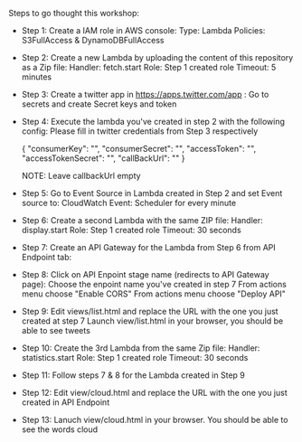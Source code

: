 Steps to go thought this workshop:

* Step 1:
	Create a IAM role in AWS console:
		Type: Lambda
		Policies: S3FullAccess & DynamoDBFullAccess

* Step 2:
	Create a new Lambda by uploading the content of this repository as a Zip file:
		Handler: fetch.start
		Role: Step 1 created role
		Timeout: 5 minutes

* Step 3:
	Create a twitter app in https://apps.twitter.com/app :
		Go to secrets and create Secret keys and token

* Step 4:
	Execute the lambda you've created in step 2 with the following config:
	Please fill in twitter credentials from Step 3 respectively

	{
	    "consumerKey": "",
	    "consumerSecret": "",
	    "accessToken": "",
	    "accessTokenSecret": "",
	    "callBackUrl": ""
	}

	NOTE: Leave callbackUrl empty

* Step 5:
	Go to Event Source in Lambda created in Step 2 and set Event source to:
		CloudWatch Event: Scheduler for every minute


* Step 6:
	Create a second Lambda with the same ZIP file:
		Handler: display.start
		Role: Step 1 created role
		Timeout: 30 seconds

* Step 7:
	Create an API Gateway for the Lambda from Step 6 from API Endpoint tab:

* Step 8:
	Click on API Enpoint stage name (redirects to API Gateway page):
		Choose the enpoint name you've created in step 7
		From actions menu choose "Enable CORS"
		From actions menu choose "Deploy API"

* Step 9:
	Edit views/list.html and replace the URL with the one you just created at step 7
	Launch view/list.html in your browser, you should be able to see tweets

* Step 10:
	Create the 3rd Lambda from the same Zip file:
		Handler: statistics.start
		Role: Step 1 created role
		Timeout: 30 seconds

* Step 11:
	Follow steps 7 & 8 for the Lambda created in Step 9

* Step 12:
	Edit view/cloud.html and replace the URL with the one you just created in API Endpoint

* Step 13:
	Lanuch view/cloud.html in your browser. You should be able to see the words cloud


